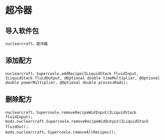 # 超冷器

## 导入软件包
`nuclearcraft。超冷器`

## 添加配方
```zenscript
nuclearcraft。Supercoole.addRecipe(ILiquidStack fluidInput, ILiquidStack fluidOutput, @Optional double timeMultiplier, @Optional double powerMultiplier, @Optional double processRadi);
```

## 删除配方
```zenscript
nuclearcraft。Supercoole.removeRecipeWidInput(ILiquidStack fluidInput);
mods.nuclearcraft.Supercoole.removeRecipeWidOutput(ILiquidStack fluidOut)；
mods.nuclearcraft。Supercoole.removeAllRecipes();
```